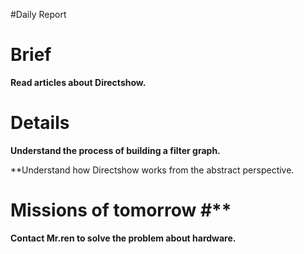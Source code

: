 #Daily Report

# Brief #

**Read articles about Directshow.**

# Details #

**Understand the process of building a filter graph.**

**Understand how Directshow works from the abstract perspective.
# Missions of tomorrow #**

**Contact Mr.ren to solve the problem about hardware.**

